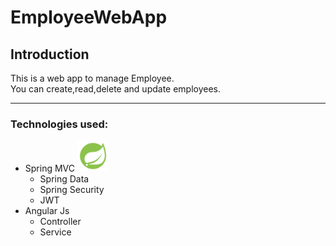 # EmployeeWebApp

## Introduction

This is a web app to manage Employee.<br>
You can create,read,delete and update employees.

---
### Technologies used:
- Spring MVC <img src="https://github.com/diegoDeveloper00/EmployeeWebApp/blob/master/spring-logo.png" style="max-width:100%;width: 50px;">
   - Spring Data 
    - Spring Security
     - JWT
- Angular Js
  - Controller
   - Service
